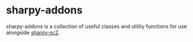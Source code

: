 # sharpy-addons

sharpy-addons is a collection of useful classes and utility functions for use alongside [sharpy-sc2](https://github.com/DrInfy/sharpy-sc2).
